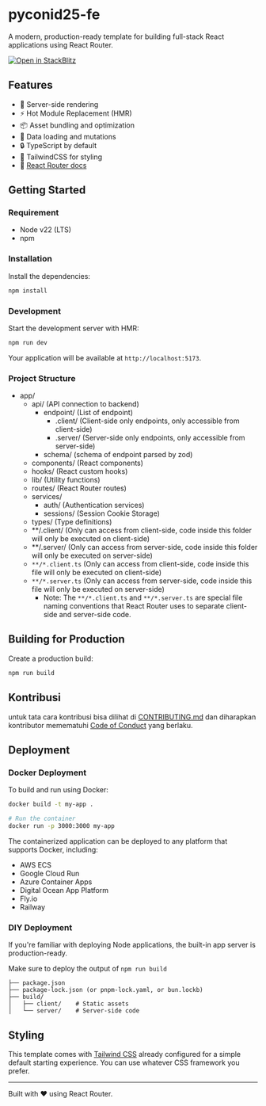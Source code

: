 # pyconid25-fe

A modern, production-ready template for building full-stack React applications using React Router.

[![Open in StackBlitz](https://developer.stackblitz.com/img/open_in_stackblitz.svg)](https://stackblitz.com/github/remix-run/react-router-templates/tree/main/default)

## Features

- 🚀 Server-side rendering
- ⚡️ Hot Module Replacement (HMR)
- 📦 Asset bundling and optimization
- 🔄 Data loading and mutations
- 🔒 TypeScript by default
- 🎉 TailwindCSS for styling
- 📖 [React Router docs](https://reactrouter.com/)

## Getting Started

### Requirement
- Node v22 (LTS)
- npm

### Installation

Install the dependencies:

```bash
npm install
```

### Development

Start the development server with HMR:

```bash
npm run dev
```

Your application will be available at `http://localhost:5173`.

### Project Structure
- app/
    - api/ (API connection to backend)
        - endpoint/ (List of endpoint)
            - .client/ (Client-side only endpoints, only accessible from client-side)
            - .server/ (Server-side only endpoints, only accessible from server-side)
        - schema/ (schema of endpoint parsed by zod)
    - components/ (React components)
    - hooks/ (React custom hooks)
    - lib/ (Utility functions)
    - routes/ (React Router routes)
    - services/
        - auth/ (Authentication services)
        - sessions/ (Session Cookie Storage)
    - types/ (Type definitions)
    - **/.client/ (Only can access from client-side, code inside this folder will only be executed on client-side)
    - **/.server/ (Only can access from server-side, code inside this folder will only be executed on server-side)
    - `**/*.client.ts` (Only can access from client-side, code inside this file will only be executed on client-side)
    - `**/*.server.ts` (Only can access from server-side, code inside this file will only be executed on server-side)
        - Note: The `**/*.client.ts` and `**/*.server.ts` are special file naming conventions that React Router uses to separate client-side and server-side code.


## Building for Production

Create a production build:

```bash
npm run build
```

## Kontribusi
untuk tata cara kontribusi bisa dilihat di [CONTRIBUTING.md](./CONTRIBUTING.md) dan diharapkan kontributor memematuhi [Code of Conduct](./CODE%20OF%20CONDUCT.md) yang berlaku.

## Deployment

### Docker Deployment

To build and run using Docker:

```bash
docker build -t my-app .

# Run the container
docker run -p 3000:3000 my-app
```

The containerized application can be deployed to any platform that supports Docker, including:

- AWS ECS
- Google Cloud Run
- Azure Container Apps
- Digital Ocean App Platform
- Fly.io
- Railway

### DIY Deployment

If you're familiar with deploying Node applications, the built-in app server is production-ready.

Make sure to deploy the output of `npm run build`

```
├── package.json
├── package-lock.json (or pnpm-lock.yaml, or bun.lockb)
├── build/
│   ├── client/    # Static assets
│   └── server/    # Server-side code
```

## Styling

This template comes with [Tailwind CSS](https://tailwindcss.com/) already configured for a simple default starting experience. You can use whatever CSS framework you prefer.

---

Built with ❤️ using React Router.
